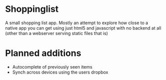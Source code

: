 # Shoppinglist

A small shopping list app. Mostly an attempt to explore how close to a native app you can get using just html5 and javascript with no backend at all (other than a webserver serving static files that is)

# Planned additions

- Autocomplete of previously seen items
- Synch across devices using the users dropbox
